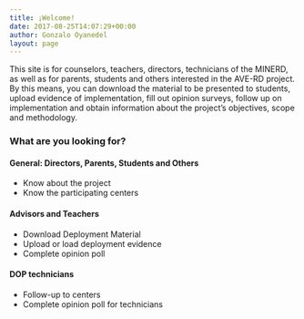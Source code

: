 ```yaml
---
title: ¡Welcome!
date: 2017-08-25T14:07:29+00:00
author: Gonzalo Oyanedel
layout: page
---
```

This site is for counselors, teachers, directors, technicians of the MINERD, as well as for parents, students and others interested in the AVE-RD project. By this means, you can download the material to be presented to students, upload evidence of implementation, fill out opinion surveys, follow up on implementation and obtain information about the project&#8217;s objectives, scope and methodology.

### **What are you looking for?**

#### **General**: **Directors, Parents, Students and Others**

  * Know about the project
  * Know the participating centers

#### Advisors and Teachers

  * Download Deployment Material
  * Upload or load deployment evidence
  * Complete opinion poll

#### **DOP technicians**

  * Follow-up to centers
  * Complete opinion poll for technicians

&nbsp;